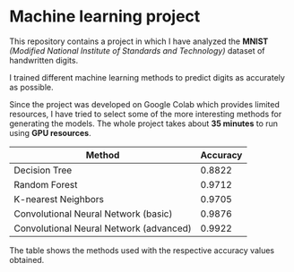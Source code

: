 # Machine learning project

This repository contains a project in which I have analyzed the **MNIST** *(Modified National Institute of Standards and Technology)* dataset of handwritten digits.

I trained different machine learning methods to predict digits as accurately as possible.

Since the project was developed on Google Colab which provides limited resources, I have tried to select some of the more interesting methods for generating the models. The whole project takes about **35 minutes** to run using **GPU resources**. 

|Method|Accuracy|
|---|---|
|Decision Tree|0.8822|
|Random Forest|0.9712|
|K-nearest Neighbors|0.9705|
|Convolutional Neural Network (basic)|0.9876|
|Convolutional Neural Network (advanced)|0.9922|

The table shows the methods used with the respective accuracy values obtained.
